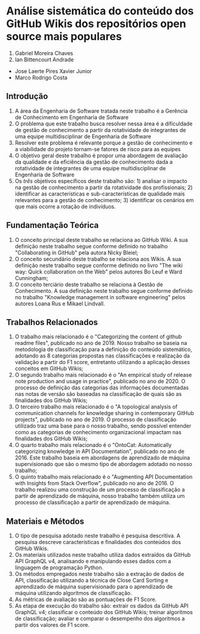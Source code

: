 # Análise sistemática do conteúdo dos GitHub Wikis dos repositórios open source mais populares

1. Gabriel Moreira Chaves
2. Ian Bittencourt Andrade

- Jose Laerte Pires Xavier Junior
- Marco Rodrigo Costa

## Introdução

1. A área da Engenharia de Software tratada neste trabalho é a Gerência de Conhecimento em Engenharia de Software
2. O problema que este trabalho busca resolver nessa área é a dificuldade de gestão de conhecimento a partir da rotatividade de integrantes de uma equipe multidisciplinar de Engenharia de Software
3. Resolver este problema é relevante porque a gestão de conhecimento e a viabilidade do projeto tornam-se fatores de risco para as equipes
4. O objetivo geral deste trabalho é propor uma abordagem de avaliação da qualidade e da eficiência da gestão de conhecimento dada a rotatividade de integrantes de uma equipe multidisciplinar de Engenharia de Software
5. Os *três* objetivos específicos deste trabalho são: 1) analisar o impacto na gestão de conhecimento a partir da rotatividade dos profissionais; 2) identificar as características e sub-características de qualidade mais relevantes para a gestão de conhecimento; 3) identificar os cenários em que mais ocorre a rotação de indivíduos.

## Fundamentação Teórica

1. O conceito principal deste trabalho se relaciona ao GitHub Wiki. A sua definição neste trabalho segue conforme definido no trabalho "Collaborating in GitHub" pela autora Nicky Bleiel;
2. O conceito secundário deste trabalho se relaciona aos Wikis. A sua definição neste trabalho segue conforme definido no livro "The wiki way: Quick collaboration on the Web" pelos autores Bo Leuf e Ward Cunningham;
3. O conceito terciário deste trabalho se relaciona à Gestão de Conhecimento. A sua definição neste trabalho segue conforme definido no trabalho "Knowledge management in software engineering" pelos autores Loana Rus e Mikael Lindvall.

## Trabalhos Relacionados

1. O trabalho mais relacionado é o "Categorizing the content of github readme files", publicado no ano de 2019. Nosso trabalho se baseia na metodologia de classificação para a definição do conteúdo sistemático, adotando as 8 categorias propostas nas classificações e realização da validação a partir do F1 score, entretanto utilizando a aplicação desses conceitos em GitHub Wikis;
2. O segundo trabalho mais relacionado é o "An empirical study of release note production and usage in practice", publicado no ano de 2020. O processo de definição das categorias das informações documentadas nas notas de versão são baseadas na classificação de quais são as finalidades dos GitHub Wikis;
3. O terceiro trabalho mais relacionado é o "A topological analysis of communication channels for knowledge sharing in contemporary GitHub projects", publicado no ano de 2019. O processo de classificação utilizado traz uma base para o nosso trabalho, sendo possível entender como as categorias de conhecimento organizacional impactam nas finalidades dos GitHub Wikis;
4. O quarto trabalho mais relacionado é o "OntoCat: Automatically categorizing knowledge in API Documentation", publicado no ano de 2016. Este trabalho baseia em abordagens de aprendizado de máquina supervisionado que são o mesmo tipo de abordagem adotado no nosso trabalho;
5. O quinto trabalho mais relacionado é o "Augmenting API Documentation with Insights from Stack Overflow", publicado no ano de 2016. O trabalho realizou uma construção de um processo de classificação a partir de aprendizado de máquina, nosso trabalho também utiliza um processo de classificação a partir de aprendizado de máquina.

## Materiais e Métodos

1. O tipo de pesquisa adotado neste trabalho é pesquisa descritiva. A pesquisa descreve características e finalidades dos conteúdos dos GitHub Wikis.
2. Os materiais utilizados neste trabalho utiliza dados extraídos da GitHub API GraphQL v4, analisando e manipulando esses dados com a linguagem de programação Python.
3. Os métodos empregados neste trabalho são a extração de dados de API, classificação utilizando a técnica de Close Card Sorting e aprendizado de máquina supervisionado para o aprendizado de máquina utilizando algoritmos de classificação.
4. As métricas de avaliação são as pontuações de F1 Score.
5. As etapa de execução do trabalho são: extrair os dados da GitHub API GraphQL v4; classificar o conteúdo dos GitHub Wikis; treinar algoritmos de classificação; avaliar e comparar o desempenho dos algoritmos a partir dos valores de F1 score.
